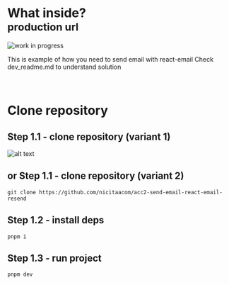 # What inside? <br/> <sub> production url </sub>

![work in progress](https://i.imgur.com/2hHq62J.jpg)

This is example of how you need to send email with react-email
Check dev_readme.md to understand solution
<br/>
<br/>
<br/>

# Clone repository

## Step 1.1 - clone repository (variant 1)

![alt text](https://i.imgur.com/9KSgjaN.png)

## or Step 1.1 - clone repository (variant 2)

```
git clone https://github.com/nicitaacom/acc2-send-email-react-email-resend
```

## Step 1.2 - install deps

```
pnpm i
```

## Step 1.3 - run project

```
pnpm dev
```

<br/>
<br/>
<br/>

